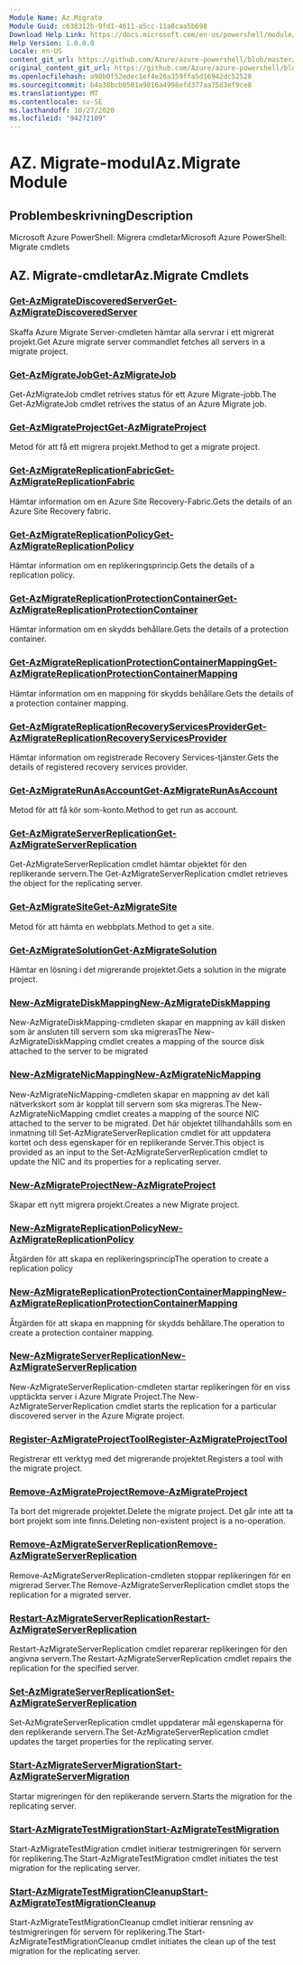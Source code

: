 ```yaml
---
Module Name: Az.Migrate
Module Guid: c638312b-9fd1-4611-a5cc-11a8caa5b698
Download Help Link: https://docs.microsoft.com/en-us/powershell/module/az.migrate
Help Version: 1.0.0.0
Locale: en-US
content_git_url: https://github.com/Azure/azure-powershell/blob/master/src/Migrate/help/Az.Migrate.md
original_content_git_url: https://github.com/Azure/azure-powershell/blob/master/src/Migrate/help/Az.Migrate.md
ms.openlocfilehash: a98b0f52edec1ef4e26a359ffa5d16942dc52528
ms.sourcegitcommit: b4a38bcb0501a9016a4998efd377aa75d3ef9ce8
ms.translationtype: MT
ms.contentlocale: sv-SE
ms.lasthandoff: 10/27/2020
ms.locfileid: "94272109"
---
```

# <span data-ttu-id="6b664-101">AZ. Migrate-modul</span><span class="sxs-lookup"><span data-stu-id="6b664-101">Az.Migrate Module</span></span>
## <span data-ttu-id="6b664-102">Problembeskrivning</span><span class="sxs-lookup"><span data-stu-id="6b664-102">Description</span></span>
<span data-ttu-id="6b664-103">Microsoft Azure PowerShell: Migrera cmdletar</span><span class="sxs-lookup"><span data-stu-id="6b664-103">Microsoft Azure PowerShell: Migrate cmdlets</span></span>

## <span data-ttu-id="6b664-104">AZ. Migrate-cmdletar</span><span class="sxs-lookup"><span data-stu-id="6b664-104">Az.Migrate Cmdlets</span></span>
### [<span data-ttu-id="6b664-105">Get-AzMigrateDiscoveredServer</span><span class="sxs-lookup"><span data-stu-id="6b664-105">Get-AzMigrateDiscoveredServer</span></span>](Get-AzMigrateDiscoveredServer.md)
<span data-ttu-id="6b664-106">Skaffa Azure Migrate Server-cmdleten hämtar alla servrar i ett migrerat projekt.</span><span class="sxs-lookup"><span data-stu-id="6b664-106">Get Azure migrate server commandlet fetches all servers in a migrate project.</span></span>

### [<span data-ttu-id="6b664-107">Get-AzMigrateJob</span><span class="sxs-lookup"><span data-stu-id="6b664-107">Get-AzMigrateJob</span></span>](Get-AzMigrateJob.md)
<span data-ttu-id="6b664-108">Get-AzMigrateJob cmdlet retrives status för ett Azure Migrate-jobb.</span><span class="sxs-lookup"><span data-stu-id="6b664-108">The Get-AzMigrateJob cmdlet retrives the status of an Azure Migrate job.</span></span>

### [<span data-ttu-id="6b664-109">Get-AzMigrateProject</span><span class="sxs-lookup"><span data-stu-id="6b664-109">Get-AzMigrateProject</span></span>](Get-AzMigrateProject.md)
<span data-ttu-id="6b664-110">Metod för att få ett migrera projekt.</span><span class="sxs-lookup"><span data-stu-id="6b664-110">Method to get a migrate project.</span></span>

### [<span data-ttu-id="6b664-111">Get-AzMigrateReplicationFabric</span><span class="sxs-lookup"><span data-stu-id="6b664-111">Get-AzMigrateReplicationFabric</span></span>](Get-AzMigrateReplicationFabric.md)
<span data-ttu-id="6b664-112">Hämtar information om en Azure Site Recovery-Fabric.</span><span class="sxs-lookup"><span data-stu-id="6b664-112">Gets the details of an Azure Site Recovery fabric.</span></span>

### [<span data-ttu-id="6b664-113">Get-AzMigrateReplicationPolicy</span><span class="sxs-lookup"><span data-stu-id="6b664-113">Get-AzMigrateReplicationPolicy</span></span>](Get-AzMigrateReplicationPolicy.md)
<span data-ttu-id="6b664-114">Hämtar information om en replikeringsprincip.</span><span class="sxs-lookup"><span data-stu-id="6b664-114">Gets the details of a replication policy.</span></span>

### [<span data-ttu-id="6b664-115">Get-AzMigrateReplicationProtectionContainer</span><span class="sxs-lookup"><span data-stu-id="6b664-115">Get-AzMigrateReplicationProtectionContainer</span></span>](Get-AzMigrateReplicationProtectionContainer.md)
<span data-ttu-id="6b664-116">Hämtar information om en skydds behållare.</span><span class="sxs-lookup"><span data-stu-id="6b664-116">Gets the details of a protection container.</span></span>

### [<span data-ttu-id="6b664-117">Get-AzMigrateReplicationProtectionContainerMapping</span><span class="sxs-lookup"><span data-stu-id="6b664-117">Get-AzMigrateReplicationProtectionContainerMapping</span></span>](Get-AzMigrateReplicationProtectionContainerMapping.md)
<span data-ttu-id="6b664-118">Hämtar information om en mappning för skydds behållare.</span><span class="sxs-lookup"><span data-stu-id="6b664-118">Gets the details of a protection container mapping.</span></span>

### [<span data-ttu-id="6b664-119">Get-AzMigrateReplicationRecoveryServicesProvider</span><span class="sxs-lookup"><span data-stu-id="6b664-119">Get-AzMigrateReplicationRecoveryServicesProvider</span></span>](Get-AzMigrateReplicationRecoveryServicesProvider.md)
<span data-ttu-id="6b664-120">Hämtar information om registrerade Recovery Services-tjänster.</span><span class="sxs-lookup"><span data-stu-id="6b664-120">Gets the details of registered recovery services provider.</span></span>

### [<span data-ttu-id="6b664-121">Get-AzMigrateRunAsAccount</span><span class="sxs-lookup"><span data-stu-id="6b664-121">Get-AzMigrateRunAsAccount</span></span>](Get-AzMigrateRunAsAccount.md)
<span data-ttu-id="6b664-122">Metod för att få kör som-konto.</span><span class="sxs-lookup"><span data-stu-id="6b664-122">Method to get run as account.</span></span>

### [<span data-ttu-id="6b664-123">Get-AzMigrateServerReplication</span><span class="sxs-lookup"><span data-stu-id="6b664-123">Get-AzMigrateServerReplication</span></span>](Get-AzMigrateServerReplication.md)
<span data-ttu-id="6b664-124">Get-AzMigrateServerReplication cmdlet hämtar objektet för den replikerande servern.</span><span class="sxs-lookup"><span data-stu-id="6b664-124">The Get-AzMigrateServerReplication cmdlet retrieves the object for the replicating server.</span></span>

### [<span data-ttu-id="6b664-125">Get-AzMigrateSite</span><span class="sxs-lookup"><span data-stu-id="6b664-125">Get-AzMigrateSite</span></span>](Get-AzMigrateSite.md)
<span data-ttu-id="6b664-126">Metod för att hämta en webbplats.</span><span class="sxs-lookup"><span data-stu-id="6b664-126">Method to get a site.</span></span>

### [<span data-ttu-id="6b664-127">Get-AzMigrateSolution</span><span class="sxs-lookup"><span data-stu-id="6b664-127">Get-AzMigrateSolution</span></span>](Get-AzMigrateSolution.md)
<span data-ttu-id="6b664-128">Hämtar en lösning i det migrerande projektet.</span><span class="sxs-lookup"><span data-stu-id="6b664-128">Gets a solution in the migrate project.</span></span>

### [<span data-ttu-id="6b664-129">New-AzMigrateDiskMapping</span><span class="sxs-lookup"><span data-stu-id="6b664-129">New-AzMigrateDiskMapping</span></span>](New-AzMigrateDiskMapping.md)
<span data-ttu-id="6b664-130">New-AzMigrateDiskMapping-cmdleten skapar en mappning av käll disken som är ansluten till servern som ska migreras</span><span class="sxs-lookup"><span data-stu-id="6b664-130">The New-AzMigrateDiskMapping cmdlet creates a mapping of the source disk attached to the server to be migrated</span></span>

### [<span data-ttu-id="6b664-131">New-AzMigrateNicMapping</span><span class="sxs-lookup"><span data-stu-id="6b664-131">New-AzMigrateNicMapping</span></span>](New-AzMigrateNicMapping.md)
<span data-ttu-id="6b664-132">New-AzMigrateNicMapping-cmdleten skapar en mappning av det käll nätverkskort som är kopplat till servern som ska migreras.</span><span class="sxs-lookup"><span data-stu-id="6b664-132">The New-AzMigrateNicMapping cmdlet creates a mapping of the source NIC attached to the server to be migrated.</span></span>
<span data-ttu-id="6b664-133">Det här objektet tillhandahålls som en inmatning till Set-AzMigrateServerReplication cmdlet för att uppdatera kortet och dess egenskaper för en replikerande Server.</span><span class="sxs-lookup"><span data-stu-id="6b664-133">This object is provided as an input to the Set-AzMigrateServerReplication cmdlet to update the NIC and its properties for a replicating server.</span></span>

### [<span data-ttu-id="6b664-134">New-AzMigrateProject</span><span class="sxs-lookup"><span data-stu-id="6b664-134">New-AzMigrateProject</span></span>](New-AzMigrateProject.md)
<span data-ttu-id="6b664-135">Skapar ett nytt migrera projekt.</span><span class="sxs-lookup"><span data-stu-id="6b664-135">Creates a new Migrate project.</span></span>

### [<span data-ttu-id="6b664-136">New-AzMigrateReplicationPolicy</span><span class="sxs-lookup"><span data-stu-id="6b664-136">New-AzMigrateReplicationPolicy</span></span>](New-AzMigrateReplicationPolicy.md)
<span data-ttu-id="6b664-137">Åtgärden för att skapa en replikeringsprincip</span><span class="sxs-lookup"><span data-stu-id="6b664-137">The operation to create a replication policy</span></span>

### [<span data-ttu-id="6b664-138">New-AzMigrateReplicationProtectionContainerMapping</span><span class="sxs-lookup"><span data-stu-id="6b664-138">New-AzMigrateReplicationProtectionContainerMapping</span></span>](New-AzMigrateReplicationProtectionContainerMapping.md)
<span data-ttu-id="6b664-139">Åtgärden för att skapa en mappning för skydds behållare.</span><span class="sxs-lookup"><span data-stu-id="6b664-139">The operation to create a protection container mapping.</span></span>

### [<span data-ttu-id="6b664-140">New-AzMigrateServerReplication</span><span class="sxs-lookup"><span data-stu-id="6b664-140">New-AzMigrateServerReplication</span></span>](New-AzMigrateServerReplication.md)
<span data-ttu-id="6b664-141">New-AzMigrateServerReplication-cmdleten startar replikeringen för en viss upptäckta server i Azure Migrate Project.</span><span class="sxs-lookup"><span data-stu-id="6b664-141">The New-AzMigrateServerReplication cmdlet starts the replication for a particular discovered server in the Azure Migrate project.</span></span>

### [<span data-ttu-id="6b664-142">Register-AzMigrateProjectTool</span><span class="sxs-lookup"><span data-stu-id="6b664-142">Register-AzMigrateProjectTool</span></span>](Register-AzMigrateProjectTool.md)
<span data-ttu-id="6b664-143">Registrerar ett verktyg med det migrerande projektet.</span><span class="sxs-lookup"><span data-stu-id="6b664-143">Registers a tool with the migrate project.</span></span>

### [<span data-ttu-id="6b664-144">Remove-AzMigrateProject</span><span class="sxs-lookup"><span data-stu-id="6b664-144">Remove-AzMigrateProject</span></span>](Remove-AzMigrateProject.md)
<span data-ttu-id="6b664-145">Ta bort det migrerade projektet.</span><span class="sxs-lookup"><span data-stu-id="6b664-145">Delete the migrate project.</span></span>
<span data-ttu-id="6b664-146">Det går inte att ta bort projekt som inte finns.</span><span class="sxs-lookup"><span data-stu-id="6b664-146">Deleting non-existent project is a no-operation.</span></span>

### [<span data-ttu-id="6b664-147">Remove-AzMigrateServerReplication</span><span class="sxs-lookup"><span data-stu-id="6b664-147">Remove-AzMigrateServerReplication</span></span>](Remove-AzMigrateServerReplication.md)
<span data-ttu-id="6b664-148">Remove-AzMigrateServerReplication-cmdleten stoppar replikeringen för en migrerad Server.</span><span class="sxs-lookup"><span data-stu-id="6b664-148">The Remove-AzMigrateServerReplication cmdlet stops the replication for a migrated server.</span></span>

### [<span data-ttu-id="6b664-149">Restart-AzMigrateServerReplication</span><span class="sxs-lookup"><span data-stu-id="6b664-149">Restart-AzMigrateServerReplication</span></span>](Restart-AzMigrateServerReplication.md)
<span data-ttu-id="6b664-150">Restart-AzMigrateServerReplication cmdlet reparerar replikeringen för den angivna servern.</span><span class="sxs-lookup"><span data-stu-id="6b664-150">The Restart-AzMigrateServerReplication cmdlet repairs the replication for the specified server.</span></span>

### [<span data-ttu-id="6b664-151">Set-AzMigrateServerReplication</span><span class="sxs-lookup"><span data-stu-id="6b664-151">Set-AzMigrateServerReplication</span></span>](Set-AzMigrateServerReplication.md)
<span data-ttu-id="6b664-152">Set-AzMigrateServerReplication cmdlet uppdaterar mål egenskaperna för den replikerande servern.</span><span class="sxs-lookup"><span data-stu-id="6b664-152">The Set-AzMigrateServerReplication cmdlet updates the target properties for the replicating server.</span></span>

### [<span data-ttu-id="6b664-153">Start-AzMigrateServerMigration</span><span class="sxs-lookup"><span data-stu-id="6b664-153">Start-AzMigrateServerMigration</span></span>](Start-AzMigrateServerMigration.md)
<span data-ttu-id="6b664-154">Startar migreringen för den replikerande servern.</span><span class="sxs-lookup"><span data-stu-id="6b664-154">Starts the migration for the replicating server.</span></span>

### [<span data-ttu-id="6b664-155">Start-AzMigrateTestMigration</span><span class="sxs-lookup"><span data-stu-id="6b664-155">Start-AzMigrateTestMigration</span></span>](Start-AzMigrateTestMigration.md)
<span data-ttu-id="6b664-156">Start-AzMigrateTestMigration cmdlet initierar testmigreringen för servern för replikering.</span><span class="sxs-lookup"><span data-stu-id="6b664-156">The Start-AzMigrateTestMigration cmdlet initiates the test migration for the replicating server.</span></span>

### [<span data-ttu-id="6b664-157">Start-AzMigrateTestMigrationCleanup</span><span class="sxs-lookup"><span data-stu-id="6b664-157">Start-AzMigrateTestMigrationCleanup</span></span>](Start-AzMigrateTestMigrationCleanup.md)
<span data-ttu-id="6b664-158">Start-AzMigrateTestMigrationCleanup cmdlet initierar rensning av testmigreringen för servern för replikering.</span><span class="sxs-lookup"><span data-stu-id="6b664-158">The Start-AzMigrateTestMigrationCleanup cmdlet initiates the clean up of the test migration for the replicating server.</span></span>


